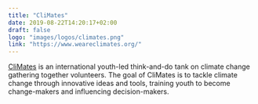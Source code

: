 ```yaml
---
title: "CliMates"
date: 2019-08-22T14:20:17+02:00
draft: false
logo: "images/logos/climates.png"
link: "https://www.weareclimates.org/"
---
```


[CliMates](https://www.weareclimates.org/) is an international youth-led think-and-do tank on climate change gathering together volunteers.
The goal of CliMates is to tackle climate change through innovative ideas and tools, training youth to become change-makers and influencing decision-makers.

